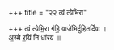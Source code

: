 +++
title = "२२ त्वं त्येभिरा"

+++
त्वं त्येभि॒रा ग॑हि॒ वाजे॑भिर्दुहितर्दिवः ।  
अ॒स्मे र॒यिं नि धा॑रय ॥